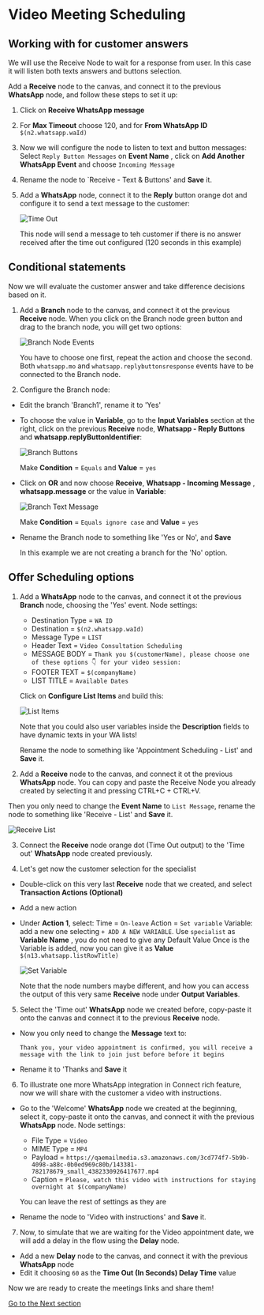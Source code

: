 # Video Meeting Scheduling

## Working with for customer answers 

We will use the Receive Node to wait for a response from user. In this case it will listen both texts answers and buttons selection.

Add a **Receive** node to the canvas, and connect it to the previous **WhatsApp** node, and follow these steps to set it up:

1. Click on **Receive WhatsApp message**

2. For **Max Timeout** choose 120, and for **From WhatsApp ID** `$(n2.whatsapp.waId)`

3. Now we will configure the node to listen to text and button messages:
    Select `Reply Button Messages` on **Event Name** , click on **Add Another WhatsApp Event** and choose `Incoming Message`

4. Rename the node to `Receive - Text & Buttons' and **Save** it.

5. Add a **WhatsApp** node, connect it to the **Reply** button orange dot and configure it to send a text message to the customer:

    ![Time Out](images/timeout.png)

    This node will send a message to teh customer if there is no answer received after the time out configured (120 seconds in this example)

## Conditional statements

Now we will evaluate the customer answer and take difference decisions based on it.

1. Add a **Branch** node to the canvas, and connect it ot the previous **Receive** node. When you click on the Branch node green button and drag to the branch node, you will get two options:

    ![Branch Node Events](images/reply-events.png)

    You have to choose one first, repeat the action and choose the second. Both `whatsapp.mo` and `whatsapp.replybuttonsresponse` events have to be connected to the Branch node.

2. Configure the Branch node:

- Edit the branch 'Branch1', rename it to 'Yes'
- To choose the value in **Variable**, go to the **Input Variables** section at the right, click on the previous **Receive** node, **Whatsapp - Reply Buttons** and **whatsapp.replyButtonIdentifier**:


    ![Branch Buttons](images/branch-buttons.png)

    Make **Condition** = `Equals` and **Value** = `yes`

- Click on **OR** and now choose  **Receive**, **Whatsapp - Incoming Message** , **whatsapp.message** or the value in **Variable**:


    ![Branch Text Message](images/branch-text.png)

    Make **Condition** = `Equals ignore case` and **Value** = `yes`

- Rename the Branch node to something like 'Yes or No', and **Save**
    
    In this example we are not creating a branch for the 'No' option.

## Offer Scheduling options

1. Add a **WhatsApp** node to the canvas, and connect it ot the previous **Branch** node, choosing the 'Yes' event. Node settings:
    - Destination Type = `WA ID`
    - Destination = `$(n2.whatsapp.waId)`
    - Message Type = `LIST`
    - Header Text = `Video Consultation Scheduling`
    - MESSAGE BODY = `Thank you $(customerName), please choose one of these options 👇 for your video session:`
    - FOOTER TEXT = `$(companyName)`
    - LIST TITLE = `Available Dates`

    Click on **Configure List Items** and build this:

    ![List Items](images/list-items.png)

    Note that you could also user variables inside the **Description** fields to have dynamic texts in your WA lists!

    Rename the node to something like 'Appointment Scheduling - List' and **Save** it.

2. Add a **Receive** node to the canvas, and connect it ot the previous **WhatsApp** node. You can copy and paste the Receive Node you already created by selecting it and pressing CTRL+C + CTRL+V.

Then you only need to change the **Event Name** to `List Message`, rename the node to something like 'Receive - List' and **Save** it.

![Receive List](images/receive-list.png)

3. Connect the **Receive** node orange dot (Time Out output) to the 'Time out' **WhatsApp** node created previously.

4. Let's get now the customer selection for the specialist

- Double-click on this very last **Receive** node that we created, and select **Transaction Actions (Optional)**
- Add a new action
- Under **Action 1**, select:
    Time = `On-leave`
    Action = `Set variable`
    Variable: add a new one selecting `+ ADD A NEW VARIABLE`. Use `specialist` as **Variable Name** , you do not need to give any Default Value
    Once is the Variable is added, now you can give it as **Value** `$(n13.whatsapp.listRowTitle)`

    ![Set Variable](images/set-var.png)

    Note that the node numbers maybe different,  and how you can access the output of this very same **Receive** node under **Output Variables**.

5. Select the 'Time out' **WhatsApp** node we created before, copy-paste it onto the canvas and connect it to the previous **Receive** node.

- Now you only need to change the **Message** text to:

     `Thank you, your video appointment is confirmed, you will receive a message with the link to join just before before it begins`

- Rename it to 'Thanks and **Save** it

6. To illustrate one more WhatsApp integration in Connect rich feature, now we will share with the customer a video with instructions.

- Go to the 'Welcome' **WhatsApp** node we created at the beginning, select it, copy-paste it onto the canvas, and connect it with the previous **WhatsApp** node. Node settings:

    - File Type = `Video`
    - MIME Type = `MP4`
    - Payload = `https://qaemailmedia.s3.amazonaws.com/3cd774f7-5b9b-4098-a88c-0b0ed969c80b/143381-782178679_small_4382330926417677.mp4`
    - Caption = `Please, watch this video with instructions for staying overnight at $(companyName)`

    You can leave the rest of settings as they are

- Rename the node to 'Video with instructions' and **Save** it.

7. Now, to simulate that we are waiting for the Video appointment date, we will add a delay in the flow using the **Delay** node.

- Add a new **Delay** node to the canvas, and connect it with the previous **WhatsApp** node
- Edit it choosing `60` as the **Time Out (In Seconds) Delay Time** value

Now we are ready to create the meetings links and share them!

[Go to the Next section](./10-connectflow-05.md)
